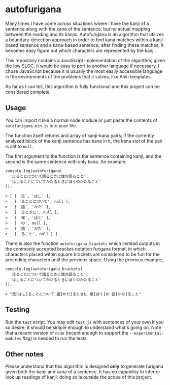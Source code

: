 # autofurigana

Many times I have come across situations where I have the kanji of a sentence
along with the kana of the sentence, but no actual mapping between the reading
and its kanjis. Autofurigana is an algorithm that utilizes a boundary-detection
approach in order to find kana matches within a kanji-based sentence and
a kana-based sentence; after finding these matches, it becomes easy figure out
which characters are represented by the kanji.

This repository contains a JavaScript implementation of the algorithm; given
the low SLOC, it would be easy to port to another language if necessary.
I chose JavaScript because it is usually the most easily accessible language in
the environments of the problems that it solves, like Anki templates.

As far as I can tell, this algorithm is fully functional and this project can
be considered complete.

## Usage

You can import it like a normal node module or just paste the contents of
`autofurigana.min.js` into your file.

The function itself returns and array of kanji-kana pairs; if the currently
analyzed block of the kanji sentence has kana in it, the kana slot of the pair
is set to `null`.

The first argument to the function is the sentence containing kanji, and the
second is the same sentence with only kana. An example:

```
console.log(autofurigana(
  '走ることについて語るときに僕の語ること',
  'はしることについてかたるときにぼくのかたること'
));

> [ [ '走', 'はし' ],
>   [ 'ることについて', null ],
>   [ '語', 'かた' ],
>   [ 'るときに', null ],
>   [ '僕', 'ぼく' ],
>   [ 'の', null ],
>   [ '語', 'かた' ],
>   [ 'ること', null ] ]
```

There is also the function `autofurigana_brackets` which instead outputs in the commonly accepted bracket-notation furigana format, in which characters placed within square brackets are considered to be furi for the preceding characters until the previous space. Using the previous example,

```
console.log(autofurigana_brackets(
  '走ることについて語るときに僕の語ること',
  'はしることについてかたるときにぼくのかたること'
));

> "走[はし]ることについて 語[かた]るときに 僕[ぼく]の 語[かた]ること"
```

## Testing

Run the `test` script. You may edit `test.js` with sentences of your own if
you so desire; it should be simple enough to understand what's going on. Note 
that a recent version of `node` (recent enough to support the 
`--experimental-modules` flag) is needed to run the tests.

## Other notes

Please understand that this algorithm is designed **only** to generate furigana
given both the kanji and kana of a sentence. It has no capability to infer or
look up readings of kanji; doing so is outside the scope of this project.
